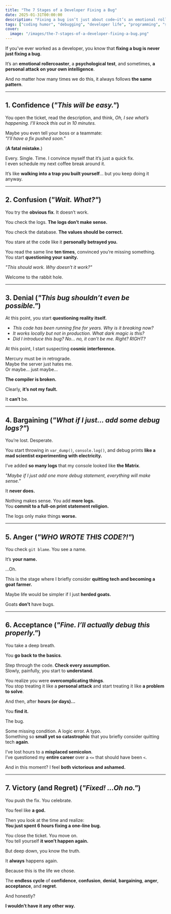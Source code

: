 ```yaml
---
title: "The 7 Stages of a Developer Fixing a Bug"
date: 2025-01-31T00:00:00
description: "Fixing a bug isn’t just about code—it’s an emotional rollercoaster. Discover the 7 stages every developer goes through while debugging."
tags: ["coding humor", "debugging", "developer life", "programming", "software development", "tech"]
cover:
  image: "/images/the-7-stages-of-a-developer-fixing-a-bug.png"
---
```

If you’ve ever worked as a developer, you know that **fixing a bug is never just fixing a bug**.  

It’s an **emotional rollercoaster**, a **psychological test**, and sometimes, **a personal attack on your own intelligence**.  

And no matter how many times we do this, it always follows **the same pattern**.  

---

## **1. Confidence** (*"This will be easy."*)  

You open the ticket, read the description, and think, *Oh, I see what’s happening. I’ll knock this out in 10 minutes.*  

Maybe you even tell your boss or a teammate:  
*"I’ll have a fix pushed soon."*  

(**A fatal mistake.**)  

Every. Single. Time. I convince myself that it’s just a quick fix.  
I even schedule my next coffee break around it.  

It’s like **walking into a trap you built yourself**… but you keep doing it anyway.  

---

## **2. Confusion** (*"Wait. What?"*)  

You try the **obvious fix**. It doesn’t work.  

You check the logs. **The logs don’t make sense.**  

You check the database. **The values should be correct.**  

You stare at the code like it **personally betrayed you.**  

You read the same line **ten times**, convinced you’re missing something.  
You start **questioning your sanity.**  

*"This should work. Why doesn’t it work?"*  

Welcome to the rabbit hole.  

---

## **3. Denial** (*"This bug shouldn’t even be possible."*)  

At this point, you start **questioning reality itself.**  

- *This code has been running fine for years. Why is it breaking now?*  
- *It works locally but not in production. What dark magic is this?*  
- *Did I introduce this bug? No… no, it can’t be me. Right? RIGHT?*  

At this point, I start suspecting **cosmic interference.**  

Mercury must be in retrograde.  
Maybe the server just hates me.  
Or maybe... just maybe...  

**The compiler is broken.**  

Clearly, **it’s not my fault.**  

It **can’t** be.  

---

## **4. Bargaining** (*"What if I just... add some debug logs?"*)  

You’re lost. Desperate.  

You start throwing in `var_dump()`, `console.log()`, and debug prints **like a mad scientist experimenting with electricity.**  

I’ve added **so many logs** that my console looked like **the Matrix**.  

*"Maybe if I just add one more debug statement, everything will make sense."*  

It **never does.**  

Nothing makes sense. You add **more logs.**  
You **commit to a full-on print statement religion.**  

The logs only make things **worse.**  

---

## **5. Anger** (*"WHO WROTE THIS CODE?!"*)  

You check `git blame`. You see a name.  

It’s **your name.**  

…Oh.  

This is the stage where I briefly consider **quitting tech and becoming a goat farmer.**  

Maybe life would be simpler if I just **herded goats.**  

Goats **don’t** have bugs.  

---

## **6. Acceptance** (*"Fine. I’ll actually debug this properly."*)  

You take a deep breath.  

You **go back to the basics**.  

Step through the code. **Check every assumption.**  
Slowly, painfully, you start to **understand**.  

You realize you were **overcomplicating things**.  
You stop treating it like a **personal attack** and start treating it like **a problem to solve**.  

And then, after **hours (or days)…**  

You **find it.**  

The bug.  

Some missing condition. A logic error. A typo.  
Something so **small yet so catastrophic** that you briefly consider quitting tech **again**.  

I’ve lost hours to a **misplaced semicolon**.  
I’ve questioned my **entire career** over a `<=` that should have been `<`.  

And in this moment? I feel **both victorious and ashamed.**  

---

## **7. Victory (and Regret)** (*"Fixed! …Oh no."*)  

You push the fix. You celebrate.  

You feel like **a god.**  

Then you look at the time and realize:  
**You just spent 6 hours fixing a one-line bug.**  

You close the ticket. You move on.  
You tell yourself **it won’t happen again.**  

But deep down, you know the truth.  

It **always** happens again.  

Because this is the life we chose.  

The **endless cycle** of **confidence**, **confusion**, **denial**, **bargaining**, **anger**, **acceptance**, and **regret**.  

And honestly?  

**I wouldn’t have it any other way.**  
